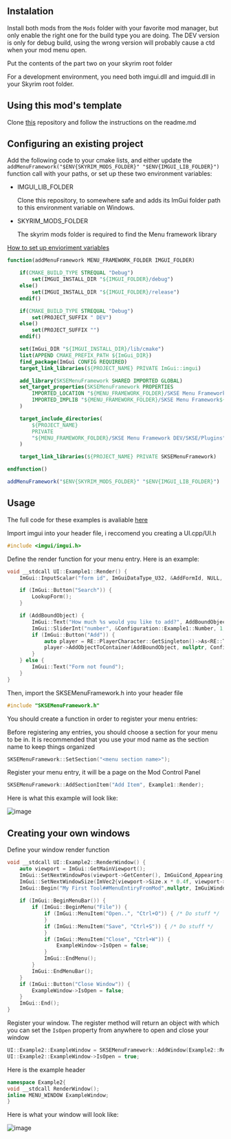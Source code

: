 ## Instalation

Install both mods from the `Mods` folder with your favorite mod manager, but only enable the right one for the build type you are doing. The DEV version is only for debug build, using the wrong version will probably cause a ctd when your mod menu open.

Put the contents of the part two on your skyrim root folder

For a development environment, you need both imgui.dll and imguid.dll in your Skyrim root folder.

## Using this mod's template

Clone [this](https://github.com/Thiago099/SKSEMenuFrameworkTemplate) repository and follow the instructions on the readme.md

## Configuring an existing project

Add the following code to your cmake lists, and either update the `addMenuFramework("$ENV{SKYRIM_MODS_FOLDER}" "$ENV{IMGUI_LIB_FOLDER}")` function call with your paths, or set up these two environment variables:

- IMGUI_LIB_FOLDER

  Clone this  repository, to somewhere safe and adds its ImGui folder path to this environment variable on Windows.

- SKYRIM_MODS_FOLDER

  The skyrim mods folder is required to find the Menu framework library

[How to set up envioriment variables](https://gist.github.com/Thiago099/b45ec7832fb754325b29a61006bcd10c)


```cmake
function(addMenuFramework MENU_FRAMEWORK_FOLDER IMGUI_FOLDER)

    if(CMAKE_BUILD_TYPE STREQUAL "Debug")
        set(IMGUI_INSTALL_DIR "${IMGUI_FOLDER}/debug")
    else()
        set(IMGUI_INSTALL_DIR "${IMGUI_FOLDER}/release")
    endif()

    if(CMAKE_BUILD_TYPE STREQUAL "Debug")
        set(PROJECT_SUFFIX " DEV")
    else()
        set(PROJECT_SUFFIX "")
    endif()

    set(ImGui_DIR "${IMGUI_INSTALL_DIR}/lib/cmake")
    list(APPEND CMAKE_PREFIX_PATH ${ImGui_DIR})
    find_package(ImGui CONFIG REQUIRED)
    target_link_libraries(${PROJECT_NAME} PRIVATE ImGui::imgui)

    add_library(SKSEMenuFramework SHARED IMPORTED GLOBAL)
    set_target_properties(SKSEMenuFramework PROPERTIES
        IMPORTED_LOCATION "${MENU_FRAMEWORK_FOLDER}/SKSE Menu Framework${PROJECT_SUFFIX}/SKSE/Plugins/SKSEMenuFramework.dll"
        IMPORTED_IMPLIB "${MENU_FRAMEWORK_FOLDER}/SKSE Menu Framework${PROJECT_SUFFIX}/SKSE/Plugins/SKSEMenuFramework.lib"
    )

    target_include_directories(
	    ${PROJECT_NAME}
	    PRIVATE
        "${MENU_FRAMEWORK_FOLDER}/SKSE Menu Framework DEV/SKSE/Plugins"
    )

    target_link_libraries(${PROJECT_NAME} PRIVATE SKSEMenuFramework)

endfunction()

addMenuFramework("$ENV{SKYRIM_MODS_FOLDER}" "$ENV{IMGUI_LIB_FOLDER}")

```
## Usage

The full code for these examples is avaliable [here](https://github.com/Thiago099/SKSE-Menu-Framework-Template)

Import imgui into your header file, i reccomend you creating a UI.cpp/UI.h 
```cpp
#include <imgui/imgui.h>
```

Define the render function for your menu entry. Here is an example:

```cpp
void __stdcall UI::Example1::Render() {
    ImGui::InputScalar("form id", ImGuiDataType_U32, &AddFormId, NULL, NULL, "%08X");

    if (ImGui::Button("Search")) {
        LookupForm();
    }

    if (AddBoundObject) {
        ImGui::Text("How much %s would you like to add?", AddBoundObject->GetName());
        ImGui::SliderInt("number", &Configuration::Example1::Number, 1, 100);
        if (ImGui::Button("Add")) {
            auto player = RE::PlayerCharacter::GetSingleton()->As<RE::TESObjectREFR>();
            player->AddObjectToContainer(AddBoundObject, nullptr, Configuration::Example1::Number, nullptr);
        }
    } else {
        ImGui::Text("Form not found");
    }
}
```

Then, import the SKSEMenuFramework.h into your header file

```cpp
#include "SKSEMenuFramework.h"
```

You should create a function in order to register your menu entries:

Before registering any entries, you should choose a section for your menu to be in. It is recommended that you use your mod name as the section name to keep things organized

```cpp
SKSEMenuFramework::SetSection("<menu section name>");
```

Register your menu entry, it will be a page on the Mod Control Panel

```cpp
SKSEMenuFramework::AddSectionItem("Add Item", Example1::Render);
```
Here is what this example will look like:

![image](https://github.com/Thiago099/SKSE-Menu-Framework-SDK/assets/66787043/8ebcd191-55a3-498b-bf36-0ca7337eff3a)

## Creating your own windows

Define your window render function

```cpp
void __stdcall UI::Example2::RenderWindow() {
    auto viewport = ImGui::GetMainViewport();
    ImGui::SetNextWindowPos(viewport->GetCenter(), ImGuiCond_Appearing, ImVec2{0.5f, 0.5f});
    ImGui::SetNextWindowSize(ImVec2{viewport->Size.x * 0.4f, viewport->Size.y * 0.4f}, ImGuiCond_Appearing);
    ImGui::Begin("My First Tool##MenuEntiryFromMod",nullptr, ImGuiWindowFlags_MenuBar); // If two mods have the same window name, and they open at the same time.
                                                                                         // The window content will be merged, is good practice to add ##ModName after the window name.
    if (ImGui::BeginMenuBar()) {
        if (ImGui::BeginMenu("File")) {
            if (ImGui::MenuItem("Open..", "Ctrl+O")) { /* Do stuff */
            }
            if (ImGui::MenuItem("Save", "Ctrl+S")) { /* Do stuff */
            }
            if (ImGui::MenuItem("Close", "Ctrl+W")) {
                ExampleWindow->IsOpen = false;
            }
            ImGui::EndMenu();
        }
        ImGui::EndMenuBar();
    }
    if (ImGui::Button("Close Window")) {
        ExampleWindow->IsOpen = false;
    }
    ImGui::End();
}
```

Register your window. The register method will return an object with which you can set the `IsOpen` property from anywhere to open and close your window

```cpp
UI::Example2::ExampleWindow = SKSEMenuFramework::AddWindow(Example2::RenderWindow);
UI::Example2::ExampleWindow->IsOpen = true; 
```

Here is the example header

```cpp
namespace Example2{
void __stdcall RenderWindow();
inline MENU_WINDOW ExampleWindow;
}
```

Here is what your window will look like:

![image](https://github.com/Thiago099/SKSE-Menu-Framework-SDK/assets/66787043/c301cc1b-d435-47ad-9bdc-a635fa385986)
